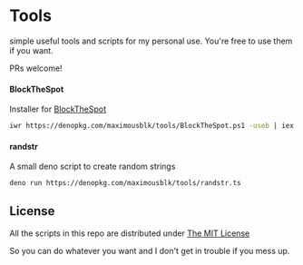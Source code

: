 # Tools

simple useful tools and scripts for my personal use. You're free to use them if you want.

PRs welcome!

#### BlockTheSpot

Installer for [BlockTheSpot](https://github.com/mrpond/BlockTheSpot/)

```sh
iwr https://denopkg.com/maximousblk/tools/BlockTheSpot.ps1 -useb | iex
```

#### randstr

A small deno script to create random strings

```sh
deno run https://denopkg.com/maximousblk/tools/randstr.ts
```

## License

All the scripts in this repo are distributed under [The MIT License](LICENSE)

So you can do whatever you want and I don't get in trouble if you mess up.
